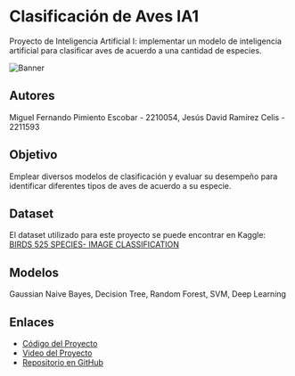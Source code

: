# Clasificación de Aves IA1
Proyecto de Inteligencia Artificial I: implementar un modelo de inteligencia artificial para clasificar aves de acuerdo a una cantidad de especies.

![Banner](./banner.jpg)

## Autores
Miguel Fernando Pimiento Escobar - 2210054, Jesús David Ramírez Celis - 2211593

## Objetivo
Emplear diversos modelos de clasificación y evaluar su desempeño para identificar diferentes tipos de aves de acuerdo a su especie.

## Dataset
El dataset utilizado para este proyecto se puede encontrar en Kaggle: [BIRDS 525 SPECIES- IMAGE CLASSIFICATION](https://www.kaggle.com/datasets/gpiosenka/100-bird-species)

## Modelos
Gaussian Naive Bayes, Decision Tree, Random Forest, SVM, Deep Learning

## Enlaces
- [Código del Proyecto](Proyecto_final_vf.ipynb)
- [Video del Proyecto](URL_DEL_VIDEO)
- [Repositorio en GitHub](https://github.com/Subbar26/Clasificacion-Aves-IA1)
